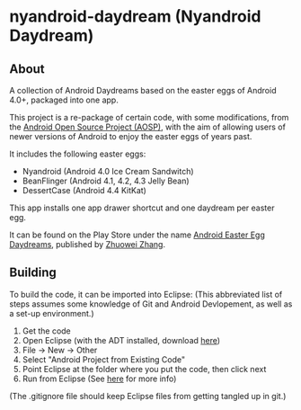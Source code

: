 nyandroid-daydream (Nyandroid Daydream)
=======================================

About
------
A collection of Android Daydreams based on the easter eggs of Android 4.0+, packaged into one app.

This project is a re-package of certain code, with some modifications,
from the [Android Open Source Project (AOSP)][AOSP], with the aim of allowing users of newer
versions of Android to enjoy the easter eggs of years past.

[AOSP]: https://android.googlesource.com

It includes the following easter eggs:

* Nyandroid (Android 4.0 Ice Cream Sandwitch)
* BeanFlinger (Android 4.1, 4.2, 4.3 Jelly Bean)
* DessertCase (Android 4.4 KitKat)

This app installs one app drawer shortcut and one daydream per easter egg.

It can be found on the Play Store under the name [Android Easter Egg Daydreams][applink],
published by [Zhuowei Zhang][].

[applink]: https://play.google.com/store/apps/details?id=net.zhuoweizhang.nyandroid
[Zhuowei Zhang]: https://github.com/zhuowei

Building
--------
To build the code, it can be imported into Eclipse:
(This abbreviated list of steps assumes some knowledge of Git and Android Devlopement, as well as a set-up environment.)

1. Get the code
2. Open Eclipse (with the ADT installed, download [here][SDK_Bundle])
3. File -> New -> Other
4. Select "Android Project from Existing Code"
5. Point Eclipse at the folder where you put the code, then click next
6. Run from Eclipse (See [here][BuildAndRun] for more info)

(The .gitignore file should keep Eclipse files from getting tangled up in git.)

[SDK_Bundle]: https://developer.android.com/
[BuildAndRun]: https://developer.android.com/tools/building/building-eclipse.html#RunningOnDeviceEclipse
